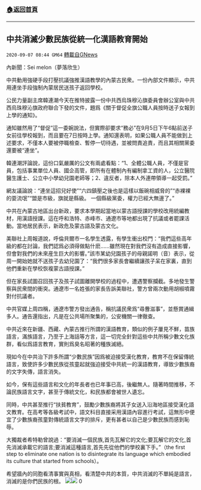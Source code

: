 ###  [:house:返回首頁](https://github.com/ourhimalayas/txt)
---

## 中共消滅少數民族從統一化漢語教育開始
`2020-09-07 08:44 GM64` [轉載自GNews](https://gnews.org/zh-hant/339076/)

內新聞：Sei melon（夢落欣生）

中共動用強硬手段打壓抗議強推漢語教學的內蒙古民衆。一份內部文件顯示，中共用連坐手段強制內蒙居民送孩子返回學校。

公民力量副主席韓連潮今天在推特披露一份中共西烏珠穆沁旗委員會辦公室與中共西烏珠穆沁旗政府聯合下發的文件，題爲《關于督促全旗公職人員按時送子女報到上學的通知》。

通知雖然用了“督促”這一委婉說法，但實際卻要求“務必”在9月5日下午6點前送子女前往學校報到，而且要在7日按時上學。通知還表明，如果公職人員不能做到上述要求，不僅本人要被停職檢查、暫停一切待遇，並被問責追責，而且其相關黨委還要被“連坐”。

韓連潮評論說，這份口氣嚴厲的公文有兩處看點：“1、全體公職人員，不僅是官員，包括事業單位人員、國企高管，即所有在體制內有編制拿工資的人，公立醫院醫生護士、公立中小學幼兒園老師等；2、違反者，除本人外連帶領導一起受罰。”

網友議論說：“連坐這招兒好使”“六四鎮壓之後也是這樣以飯碗相威脅的”“赤裸裸的耍流氓”“盟是市級，旗就是縣級。 一個縣級黨委，權力已經大無邊了。”

中共在內蒙古地區出台新政，要求本學期起當地以蒙古語授課的學校改用統編教材，用漢語授課。這在呼和浩特、赤峰市、通遼市等地都出現了抗議或者罷課活動。當地居民表示，新政危及蒙古語及蒙古文化。

美聯社上周報道說，呼倫貝爾市一名學生透露，有學生衝出校門：“我們這些高年級的都在討論，我們認爲必須得做點什麽……雖然現在對我們沒有造成直接影響，但會對我們的未來産生巨大的影響。”該市某幼兒園孩子的母親諾明（音）表示，從周一開始她就不送孩子去幼兒園了：“我們很多家長會繼續讓孩子呆在家裏，直到他們重新在學校恢複蒙古語授課。”

但在家長試圖召回孩子及孩子試圖離開學校的過程中，遭遇警察攔截。多地發生警察與民衆間的衝突。通遼市一名姓張的家長告訴美聯社，警方曾兩次動用胡椒噴霧對付抗議者。

中共官媒上周四稱，通遼市警方發出通告，稱抗議民衆爲“尋釁滋事”，並懸賞通緝多人。通告還指出，凡是在公共場所聚集的，公安機關一律徹查。

中共近來在新疆、西藏、內蒙古推行所謂的漢語教育，類似的例子屢見不鮮，苗族語言，滿族語言，乃至于上海話等方言，這一切完全針對這些中共所稱少數文化族群，看似爲語言教育，實則爲臭名昭著的種族滅絕。

現如今在中共治下許多所謂“少數民族”因爲被迫接受漢化教育，教育不在保留傳統語言，致使許多少數民族從孩童起就強迫接受中共統一的漢語教育，導致少數族裔的文字失傳，語言消失。

如今，保有這些語言和文化的年長者也已年事已高，後繼無人。隨著時間推移，不論民族語言文字，甚至于傳統文化，和民族都會被世人遺忘。

同時，中共甚至推行“扶貧教育”，鼓勵少數族裔將其子女送入沿海地區接受漢化語文教育。在高考等各級考試中，語文科目直接采用漢語內容進行考試，這無形中便宜了少數族裔孩童對傳統語言文字的排斥，更有甚者以自己是少數民族而感到恥辱。

大獨裁者希特勒曾說過：“要消滅一個民族,首先瓦解它的文化;要瓦解它的文化,首先消滅承載它的語言;要消滅這種語言,首先先從他們的學校裏下手。”（the first step to eliminate one nation is to disintegrate its language which embodied its culture that started from schools）。

希望牆內的同胞看清事實與真相，看清楚中共的本質，中共消滅的不單純是語言，消滅的是你們民族的根。
![](https://s3.amazonaws.com/gnews-media-offload/wp-content/uploads/2020/09/07083912/m1205-ql2p.png)![](https://s3.amazonaws.com/gnews-media-offload/wp-content/uploads/2020/09/07083942/Screenshot_2020-09-07-18-09-50-622_Discord.png)
0
